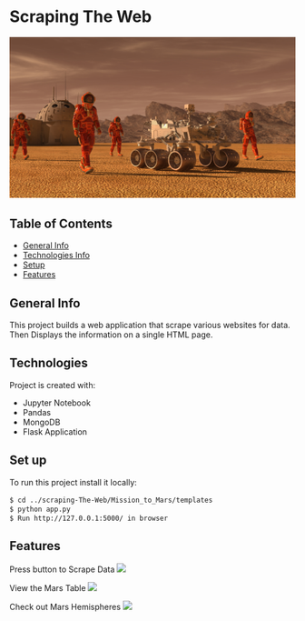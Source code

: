 # Scraping The Web
![](Mission_to_Mars/App_Screenshots/mission_to_mars.png)

## Table of Contents
* [General Info](#general-info)
* [Technologies Info](#technologies)
* [Setup](#setup)
* [Features](#features)

## General Info
This project builds a web application that scrape various websites for data. Then Displays the information on a single HTML page.

## Technologies
Project is created with:
* Jupyter Notebook
* Pandas
* MongoDB 
* Flask Application

## Set up
To run this project install it locally:
```
$ cd ../scraping-The-Web/Mission_to_Mars/templates
$ python app.py
$ Run http://127.0.0.1:5000/ in browser
```
## Features
Press button to Scrape Data
![](Scrape_button.png)

View the Mars Table
![](Mars_Table.png)

Check out Mars Hemispheres
![](Hemispheres.png)

